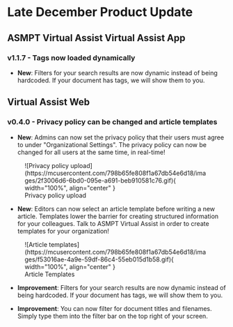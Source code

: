 # Late December Product Update

## ASMPT Virtual Assist Virtual Assist App

### v1.1.7 - Tags now loaded dynamically

- **New**: Filters for your search results are now dynamic instead of being hardcoded. If your document has tags, we will show them to you. 

## Virtual Assist Web

### v0.4.0 - Privacy policy can be changed and article templates

- **New**: Admins can now set the privacy policy that their users must agree to under "Organizational Settings".  The privacy policy can now be changed for all users at the same time, in real-time!

<figure markdown>
  ![Privacy policy upload](https://mcusercontent.com/798b65fe808f1a67db54e6d18/images/2f3006d6-6bd0-095e-a691-beb910581c76.gif){ width="100%", align="center" }
  <figcaption>Privacy policy upload</figcaption>
</figure>

- **New**: Editors can now select an article template before writing a new article. Templates lower the barrier for creating structured information for your colleagues. Talk to ASMPT Virtual Assist in order to create templates for your organization!

<figure markdown>
  ![Article templates](https://mcusercontent.com/798b65fe808f1a67db54e6d18/images/f53016ae-4a9e-59df-86c4-55eb015d1b58.gif){ width="100%", align="center" }
  <figcaption>Article Templates</figcaption>
</figure>

- **Improvement**: Filters for your search results are now dynamic instead of being hardcoded. If your document has tags, we will show them to you.

- **Improvement**: You can now filter for document titles and filenames. Simply type them into the filter bar on the top right of your screen.


